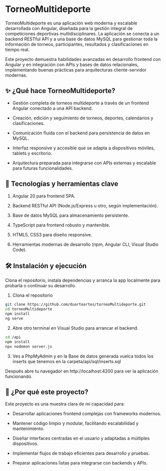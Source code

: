 # TorneoMultideporte

TorneoMultideporte es una aplicación web moderna y escalable desarrollada con Angular, diseñada para la gestión integral de competiciones deportivas multidisciplinares. La aplicación se conecta a un backend RESTful API y a una base de datos MySQL para gestionar toda la información de torneos, participantes, resultados y clasificaciones en tiempo real.

Este proyecto demuestra habilidades avanzadas en desarrollo frontend con Angular y en integración con APIs y bases de datos relacionales, implementando buenas prácticas para arquitecturas cliente-servidor modernas.


## ✨ ¿Qué hace TorneoMultideporte?

- Gestión completa de torneos multideporte a través de un frontend Angular conectado a una API backend.

- Creación, edición y seguimiento de torneos, deportes, calendarios y clasificaciones.

- Comunicación fluida con el backend para persistencia de datos en MySQL.

- Interfaz responsive y accesible que se adapta a dispositivos móviles, tablets y escritorio.

- Arquitectura preparada para integrarse con APIs externas y escalable para futuras funcionalidades.
  

## 🚀 Tecnologías y herramientas clave

1. Angular 20 para frontend SPA.

2. Backend RESTful API (Node.js/Express u otro, según implementación).

3. Base de datos MySQL para almacenamiento persistente.

4. TypeScript para frontend robusto y mantenible.

5. HTML5, CSS3 para diseño responsive.

6. Herramientas modernas de desarrollo (npm, Angular CLI, Visual Studio Code).


## 🛠 Instalación y ejecución

Clona el repositorio, instala dependencias y arranca la app localmente para probarla o continuar su desarrollo.

1. Clona el repositorio
```bash
git clone https://github.com/duarteartes/torneoMultideporte.git
cd torneoMultideporte
npm install
ng serve
```

2. Abre otro terminal en Visual Studio para arrancar el backend.
```bash
cd /api
npm install
npx nodemon server.js
```

3. Ves a PhpMyAdmin y en la Base de datos generada vuelca todos los inserts que tenemos en la carpeta/api/sql/inserts.sql

Después abre tu navegador en http://localhost:4200 para ver la aplicación funcionando.


## 🎯 ¿Por qué este proyecto?

Este proyecto es una muestra clara de mi capacidad para:

- Desarrollar aplicaciones frontend complejas con frameworks modernos.

- Mantener código limpio y modular, facilitando escalabilidad y mantenimiento.

- Diseñar interfaces centradas en el usuario y adaptadas a múltiples dispositivos.

- Implementar flujos de trabajo eficientes para desarrollo y pruebas.

- Preparar aplicaciones listas para integrarse con backends y APIs.
